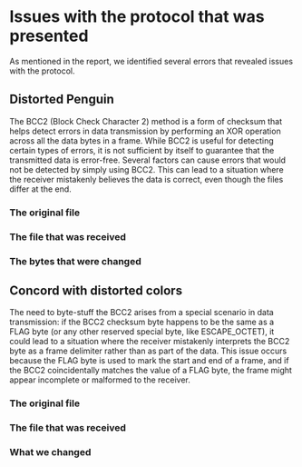 # Issues with the protocol that was presented

As mentioned in the report, we identified several errors that revealed issues with the protocol.

## Distorted Penguin

The BCC2 (Block Check Character 2) method is a form of checksum that helps detect errors in data transmission by performing an XOR operation across all the data bytes in a frame.
While BCC2 is useful for detecting certain types of errors, it is not sufficient by itself to guarantee that the transmitted data is error-free.
Several factors can cause errors that would not be detected by simply using BCC2.
This can lead to a situation where the receiver mistakenly believes the data is correct, even though the files differ at the end.

### The original file

### The file that was received

### The bytes that were changed

## Concord with distorted colors

The need to byte-stuff the BCC2 arises from a special scenario in data transmission:
if the BCC2 checksum byte happens to be the same as a FLAG byte (or any other reserved special byte, like ESCAPE_OCTET),
it could lead to a situation where the receiver mistakenly interprets the BCC2 byte as a frame delimiter rather than as part of the data.
This issue occurs because the FLAG byte is used to mark the start and end of a frame, and if the BCC2 coincidentally matches the value of a FLAG byte,
the frame might appear incomplete or malformed to the receiver.

### The original file

### The file that was received

### What we changed
